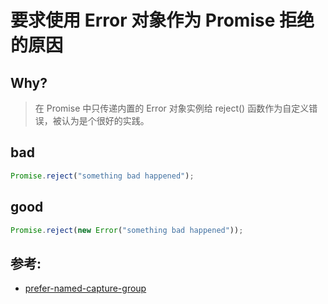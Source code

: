 # 要求使用 Error 对象作为 Promise 拒绝的原因

## Why?

> 在 Promise 中只传递内置的 Error 对象实例给 reject() 函数作为自定义错误，被认为是个很好的实践。

## bad

```js
Promise.reject("something bad happened");
```

## good

```js
Promise.reject(new Error("something bad happened"));
```

## 参考:

- [prefer-named-capture-group](https://eslint.org/docs/rules/prefer-named-capture-group)
